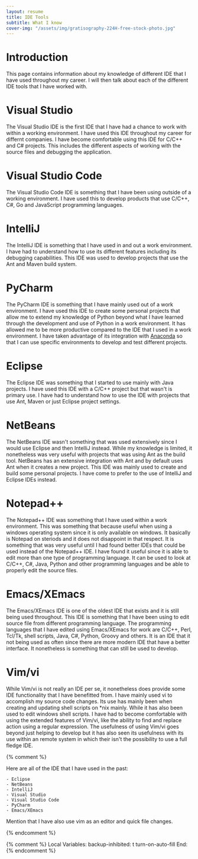 ```yaml
---
layout: resume
title: IDE Tools
subtitle: What I know
cover-img: "/assets/img/gratisography-224H-free-stock-photo.jpg"
---
```


# Introduction

This page contains information about my knowledge of different IDE that I have used throughout my career.  I will then 
talk about each of the different IDE tools that I have worked with.

# Visual Studio

The Visual Studio IDE is the first IDE that I have had a chance to work with within a working environment.  I have used
this IDE throughout my career for differnt companies.  I have become comfortable using this IDE for C/C++ and C# projects.
This includes the different aspects of working with the source files and debugging the application. 

# Visual Studio Code

The Visual Studio Code IDE is something that I have been using outside of a working environment.  I have used this to 
develop products that use C/C++, C#, Go and JavaScript programming languages. 

# IntelliJ

The IntelliJ IDE is something that I have used in and out a work environment.  I have had to understand how to use its
different features including its debugging capabilities.  This IDE was used to develop projects that use the Ant and Maven
build system.  

# PyCharm

The PyCharm IDE is something that I have mainly used out of a work environment.  I have used this IDE to create some 
personal projects that allow me to extend my knowledge of Python beyond what I have learned through the development and
use of Python in a work environment.  It has allowed me to be more productive compared to the IDE that I used in a work
environment.  I have taken advantage of its integration with [Anaconda](https://www.anaconda.com/) so that I can use
specific environments to develop and test different projects.

# Eclipse

The Eclipse IDE was something that I started to use mainly with Java projects.  I have used this IDE with a C/C++ project
but that wasn't is primary use.  I have had to understand how to use the IDE with projects that use Ant, Maven or just 
Eclipse project settings.

# NetBeans

The NetBeans IDE wasn't something that was used extensively since I would use Eclipse and then IntelliJ instead.  While
my knowledge is limited, it nonetheless was very useful with projects that was using Ant as the build tool.  NetBeans has
an extensive integration with Ant and by default uses Ant when it creates a new project.  This IDE was mainly used to
create and build some personal projects.  I have come to prefer to the use of IntelliJ and Eclipse IDEs instead.

# Notepad++

The Notepad++ IDE was something that I have used within a work environment.  This was something that because useful when
using a windows operating system since it is only available on windows.  It basically is Notepad on steriods and it does
not disappoint in that respect.  It is something that was very useful until I had found better IDEs that could be used
instead of the Notepad++ IDE.  I have found it useful since it is able to edit more than one type of programming 
language.  It can be used to look at C/C++, C#, Java, Python and other programming languages and be able to properly
edit the source files.

# Emacs/XEmacs

The Emacs/XEmacs IDE is one of the oldest IDE that exists and it is still being used throughout.  This IDE is something
that I have been using to edit source file from different programming language.  The programming languages that I have
edited using Emacs/XEmacs for work are C/C++, Perl, Tcl/Tk, shell scripts, Java, C#, Python, Groovy and others.  It
is an IDE that it not being used as often since there are more modern IDE that have a better interface.  It nonetheless
is something that can still be used to develop.

# Vim/vi

While Vim/vi is not really an IDE per se, it nonetheless does provide some IDE functionality that I have benefitted from. 
I have mainly used vi to accomplish my source code changes.  Its use has mainly been when creating and updating shell
scripts on *nix mainly.  While it has also been used to edit windows shell scripts.  I have had to become comfortable 
with using the extended features of Vim/vi, like the ability to find and replace action using a regular expression.  The
usefulness of using Vim/vi goes beyond just helping to develop but it has also seen its usefulness with its use within
an remote system in which their isn't the possibility to use a full fledge IDE. 

{% comment %}

Here are all of the IDE that I have used in the past:

	- Eclipse
	- NetBeans
	- IntelliJ
	- Visual Studio
	- Visual Studio Code
	- PyCharm
	- Emacs/XEmacs

Mention that I have also use vim as an editor and quick file changes.

{% endcomment %}

{% comment %}
Local Variables:
backup-inhibited: t
turn-on-auto-fill
End:
{% endcomment %}
